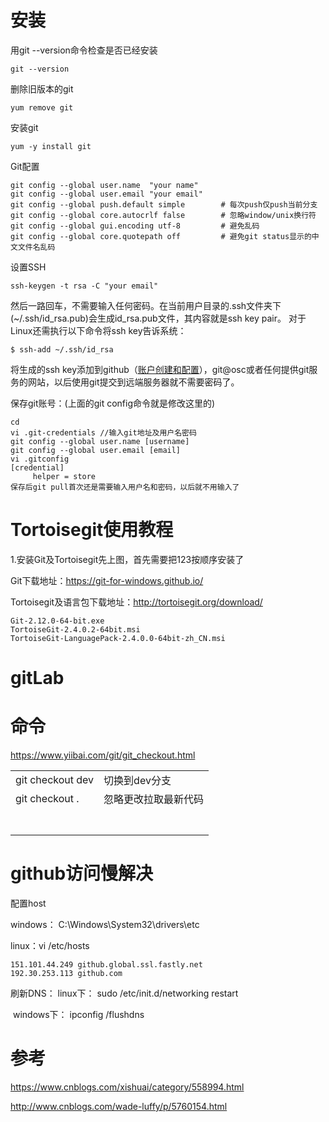 # 安装

用git --version命令检查是否已经安装

```
git --version
```

删除旧版本的git

```
yum remove git
```

安装git

```
yum -y install git
```

Git配置

```
git config --global user.name  "your name"  
git config --global user.email "your email"   
git config --global push.default simple        # 每次push仅push当前分支
git config --global core.autocrlf false        # 忽略window/unix换行符
git config --global gui.encoding utf-8         # 避免乱码
git config --global core.quotepath off         # 避免git status显示的中文文件名乱码
```

设置SSH

```
ssh-keygen -t rsa -C "your email"
```

然后一路回车，不需要输入任何密码。在当前用户目录的.ssh文件夹下(~/.ssh/id_rsa.pub)会生成id_rsa.pub文件，其内容就是ssh key pair。
对于Linux还需执行以下命令将ssh key告诉系统：

```
$ ssh-add ~/.ssh/id_rsa
```

将生成的ssh key添加到github（[账户创建和配置](https://link.jianshu.com/?t=https://git-scm.com/book/zh/v2/GitHub-%E8%B4%A6%E6%88%B7%E7%9A%84%E5%88%9B%E5%BB%BA%E5%92%8C%E9%85%8D%E7%BD%AE)），git@osc或者任何提供git服务的网站，以后使用git提交到远端服务器就不需要密码了。

保存git账号：(上面的git config命令就是修改这里的)

```
cd
vi .git-credentials //输入git地址及用户名密码
git config --global user.name [username]
git config --global user.email [email]
vi .gitconfig
[credential] 
     helper = store
保存后git pull首次还是需要输入用户名和密码，以后就不用输入了
```



# Tortoisegit使用教程

1.安装Git及Tortoisegit先上图，首先需要把123按顺序安装了

Git下载地址：https://git-for-windows.github.io/

Tortoisegit及语言包下载地址：http://tortoisegit.org/download/ 

```
Git-2.12.0-64-bit.exe
TortoiseGit-2.4.0.2-64bit.msi
TortoiseGit-LanguagePack-2.4.0.0-64bit-zh_CN.msi
```



# gitLab



# 命令

https://www.yiibai.com/git/git_checkout.html

|                   |                      |
| ----------------- | -------------------- |
| git checkout  dev | 切换到dev分支        |
| git checkout .    | 忽略更改拉取最新代码 |
|                   |                      |
|                   |                      |
|                   |                      |
|                   |                      |
|                   |                      |
|                   |                      |
|                   |                      |



# github访问慢解决

配置host

windows： C:\Windows\System32\drivers\etc

linux：vi  /etc/hosts

```
151.101.44.249 github.global.ssl.fastly.net 
192.30.253.113 github.com
```

刷新DNS： linux下： sudo /etc/init.d/networking restart

​             windows下： ipconfig /flushdns



# 参考

https://www.cnblogs.com/xishuai/category/558994.html

http://www.cnblogs.com/wade-luffy/p/5760154.html
